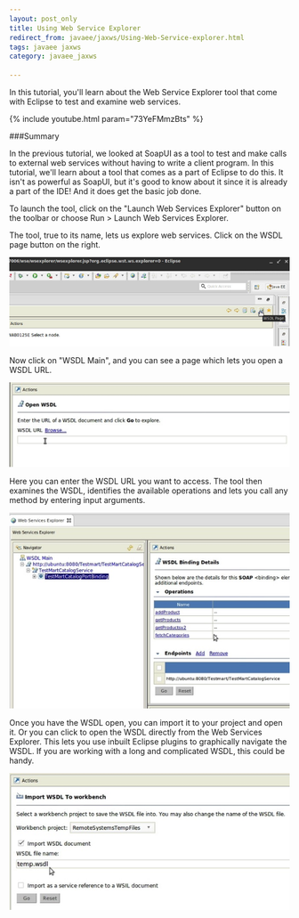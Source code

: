 ```yaml
---
layout: post_only
title: Using Web Service Explorer
redirect_from: javaee/jaxws/Using-Web-Service-explorer.html
tags: javaee jaxws
category: javaee_jaxws

---
```


In this tutorial, you'll learn about the Web Service Explorer tool that come with Eclipse to test and examine web services.

{% include youtube.html param="73YeFMmzBts" %}

###Summary

In the previous tutorial, we looked at SoapUI as a tool to test and make calls to external web services without having to write a client program. In this tutorial, we'll learn about a tool that comes as a part of Eclipse to do this. It isn't as powerful as SoapUI, but it's good to know about it since it is already a part of the IDE! And it does get the basic job done.

To launch the tool, click on the "Launch Web Services Explorer" button on the toolbar or choose Run > Launch Web Services Explorer.

The tool, true to its name, lets us explore web services. Click on the WSDL page button on the right.

<img class="img-responsive" src="/img/courses/javaee/jaxws/01-wsexp.jpg" />

Now click on "WSDL Main", and you can see a page which lets you open a WSDL URL.

<img class="img-responsive" src="/img/courses/javaee/jaxws/02-wsexp.jpg" />

Here you can enter the WSDL URL you want to access. The tool then examines the WSDL, identifies the available operations and lets you call any method by entering input arguments.

<img class="img-responsive" src="/img/courses/javaee/jaxws/03-wsexp.jpg" />

Once you have the WSDL open, you can import it to your project and open it. Or you can click to open the WSDL directly from the Web Services Explorer. This lets you use inbuilt Eclipse plugins to graphically navigate the WSDL. If you are working with a long and complicated WSDL, this could be handy.

<img class="img-responsive" src="/img/courses/javaee/jaxws/04-wsexp.jpg" />
